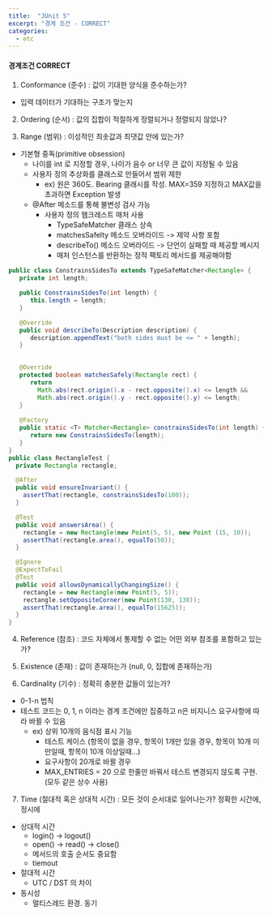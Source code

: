 ```yaml
---
title:  "JUnit 5"
excerpt: "경계 조건 - CORRECT"
categories:
  - etc
---
```

#### 경계조건 CORRECT
1. Conformance (준수) : 값이 기대한 양식을 준수하는가?
+ 입력 데이터가 기대하는 구조가 맞는지

2. Ordering (순서) : 값의 집합이 적절하게 정렬되거나 정렬되지 않았나?

3. Range (범위) : 이성적인 최솟값과 최댓값 안에 있는가?
+ 기본형 중독(primitive obsession)
  + 나이를 int 로 지정할 경우, 나이가 음수 or 너무 큰 값이 지정될 수 있음
  + 사용자 정의 추상화를 클래스로 만들어서 범위 제한
    + ex) 원은 360도. Bearing 클래시를 작성. MAX=359 지정하고 MAX값을 초과하면 Exception 발생
  + @After 메소드를 통해 불변성 검사 가능
    + 사용자 정의 햄크레스트 매처 사용
      + TypeSafeMatcher 클래스 상속
      + matchesSafelty 메소드 오버라이드 -> 제약 사항 포함
      + describeTo() 메소드 오버라이드 -> 단언이 실패할 때 제공할 메시지
      + 매처 인스턴스를 반환하는 정적 팩토리 메서드를 제공해야함

```java
public class ConstrainsSidesTo extends TypeSafeMatcher<Rectangle> {
   private int length;

   public ConstrainsSidesTo(int length) {
      this.length = length;
   }

   @Override
   public void describeTo(Description description) {
      description.appendText("both sides must be <= " + length);
   }

    
   @Override
   protected boolean matchesSafely(Rectangle rect) {
      return 
        Math.abs(rect.origin().x - rect.opposite().x) <= length &&
        Math.abs(rect.origin().y - rect.opposite().y) <= length;
   }
   
   @Factory
   public static <T> Matcher<Rectangle> constrainsSidesTo(int length) {
      return new ConstrainsSidesTo(length);
   }
}
public class RectangleTest {
  private Rectangle rectangle;

  @After
  public void ensureInvariant() {
    assertThat(rectangle, constrainsSidesTo(100));
  }

  @Test
  public void answersArea() {
    rectangle = new Rectangle(new Point(5, 5), new Point (15, 10));
    assertThat(rectangle.area(), equalTo(50));
  }

  @Ignore
  @ExpectToFail
  @Test
  public void allowsDynamicallyChangingSize() {
    rectangle = new Rectangle(new Point(5, 5));
    rectangle.setOppositeCorner(new Point(130, 130));
    assertThat(rectangle.area(), equalTo(15625));
  }
}
```

4. Reference (참조) : 코드 자체에서 통제할 수 없는 어떤 외부 참조를 포함하고 있는가?

5. Existence (존재) : 값이 존재하는가 (null, 0, 집합에 존재하는가)

6. Cardinality (기수) : 정확히 충분한 값들이 있는가?
+ 0-1-n 법칙
+ 테스트 코드는 0, 1, n 이라는 경계 조건에만 집중하고 n은 비지니스 요구사항에 따라 바뀔 수 있음
  + ex) 상위 10개의 음식점 표시 기능
    + 테스트 케이스 (항목이 없을 경우, 항목이 1개만 있을 경우, 항목이 10개 미만일때, 항목이 10개 이상일때...)
    + 요구사항이 20개로 바뀔 경우
    + MAX_ENTRIES = 20 으로 한줄만 바꿔서 테스트 변경되지 않도록 구현. (모두 같은 상수 사용)

7. Time (절대적 혹은 상대적 시간) : 모든 것이 순서대로 일어나는가? 정확한 시간에, 정시에
+ 상대적 시간
  + login() -> logout()
  + open() -> read() -> close()
  + 메서드의 호출 순서도 중요함
  + tiemout
+ 절대적 시간
  + UTC / DST 의 차이
+ 동시성
  + 멀티스레드 환경. 동기
